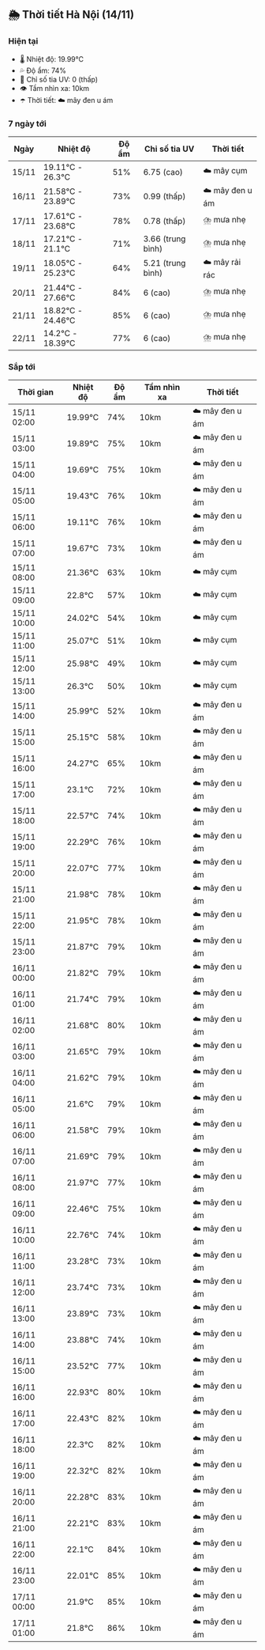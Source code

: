 ## 🌦️ Thời tiết Hà Nội (14/11)

### Hiện tại

- 🌡️ Nhiệt độ: 19.99℃
- 💦 Độ ẩm: 74%
- 🌟 Chỉ số tia UV: 0 (thấp)
- 👁️ Tầm nhìn xa: 10km
- ☂️ Thời tiết: ☁️ mây đen u ám

### 7 ngày tới

| Ngày | Nhiệt độ | Độ ẩm | Chỉ số tia UV | Thời tiết |
| --- | --- | --- | --- | --- |
| 15/11 | 19.11℃ - 26.3℃ | 51% | 6.75 (cao) | ☁️ mây cụm |
| 16/11 | 21.58℃ - 23.89℃ | 73% | 0.99 (thấp) | ☁️ mây đen u ám |
| 17/11 | 17.61℃ - 23.68℃ | 78% | 0.78 (thấp) | ⛈️ mưa nhẹ |
| 18/11 | 17.21℃ - 21.1℃ | 71% | 3.66 (trung bình) | ⛈️ mưa nhẹ |
| 19/11 | 18.05℃ - 25.23℃ | 64% | 5.21 (trung bình) | ☁️ mây rải rác |
| 20/11 | 21.44℃ - 27.66℃ | 84% | 6 (cao) | ⛈️ mưa nhẹ |
| 21/11 | 18.82℃ - 24.46℃ | 85% | 6 (cao) | ⛈️ mưa nhẹ |
| 22/11 | 14.2℃ - 18.39℃ | 77% | 6 (cao) | ⛈️ mưa nhẹ |

### Sắp tới

| Thời gian | Nhiệt độ | Độ ẩm | Tầm nhìn xa | Thời tiết |
| --- | --- | --- | --- | --- |
| 15/11 02:00 | 19.99℃ | 74% | 10km | ☁️ mây đen u ám |
| 15/11 03:00 | 19.89℃ | 75% | 10km | ☁️ mây đen u ám |
| 15/11 04:00 | 19.69℃ | 75% | 10km | ☁️ mây đen u ám |
| 15/11 05:00 | 19.43℃ | 76% | 10km | ☁️ mây đen u ám |
| 15/11 06:00 | 19.11℃ | 76% | 10km | ☁️ mây đen u ám |
| 15/11 07:00 | 19.67℃ | 73% | 10km | ☁️ mây đen u ám |
| 15/11 08:00 | 21.36℃ | 63% | 10km | ☁️ mây cụm |
| 15/11 09:00 | 22.8℃ | 57% | 10km | ☁️ mây cụm |
| 15/11 10:00 | 24.02℃ | 54% | 10km | ☁️ mây cụm |
| 15/11 11:00 | 25.07℃ | 51% | 10km | ☁️ mây cụm |
| 15/11 12:00 | 25.98℃ | 49% | 10km | ☁️ mây cụm |
| 15/11 13:00 | 26.3℃ | 50% | 10km | ☁️ mây cụm |
| 15/11 14:00 | 25.99℃ | 52% | 10km | ☁️ mây đen u ám |
| 15/11 15:00 | 25.15℃ | 58% | 10km | ☁️ mây đen u ám |
| 15/11 16:00 | 24.27℃ | 65% | 10km | ☁️ mây đen u ám |
| 15/11 17:00 | 23.1℃ | 72% | 10km | ☁️ mây đen u ám |
| 15/11 18:00 | 22.57℃ | 74% | 10km | ☁️ mây đen u ám |
| 15/11 19:00 | 22.29℃ | 76% | 10km | ☁️ mây đen u ám |
| 15/11 20:00 | 22.07℃ | 77% | 10km | ☁️ mây đen u ám |
| 15/11 21:00 | 21.98℃ | 78% | 10km | ☁️ mây đen u ám |
| 15/11 22:00 | 21.95℃ | 78% | 10km | ☁️ mây đen u ám |
| 15/11 23:00 | 21.87℃ | 79% | 10km | ☁️ mây đen u ám |
| 16/11 00:00 | 21.82℃ | 79% | 10km | ☁️ mây đen u ám |
| 16/11 01:00 | 21.74℃ | 79% | 10km | ☁️ mây đen u ám |
| 16/11 02:00 | 21.68℃ | 80% | 10km | ☁️ mây đen u ám |
| 16/11 03:00 | 21.65℃ | 79% | 10km | ☁️ mây đen u ám |
| 16/11 04:00 | 21.62℃ | 79% | 10km | ☁️ mây đen u ám |
| 16/11 05:00 | 21.6℃ | 79% | 10km | ☁️ mây đen u ám |
| 16/11 06:00 | 21.58℃ | 79% | 10km | ☁️ mây đen u ám |
| 16/11 07:00 | 21.69℃ | 79% | 10km | ☁️ mây đen u ám |
| 16/11 08:00 | 21.97℃ | 77% | 10km | ☁️ mây đen u ám |
| 16/11 09:00 | 22.46℃ | 75% | 10km | ☁️ mây đen u ám |
| 16/11 10:00 | 22.76℃ | 74% | 10km | ☁️ mây đen u ám |
| 16/11 11:00 | 23.28℃ | 73% | 10km | ☁️ mây đen u ám |
| 16/11 12:00 | 23.74℃ | 73% | 10km | ☁️ mây đen u ám |
| 16/11 13:00 | 23.89℃ | 73% | 10km | ☁️ mây đen u ám |
| 16/11 14:00 | 23.88℃ | 74% | 10km | ☁️ mây đen u ám |
| 16/11 15:00 | 23.52℃ | 77% | 10km | ☁️ mây đen u ám |
| 16/11 16:00 | 22.93℃ | 80% | 10km | ☁️ mây đen u ám |
| 16/11 17:00 | 22.43℃ | 82% | 10km | ☁️ mây đen u ám |
| 16/11 18:00 | 22.3℃ | 82% | 10km | ☁️ mây đen u ám |
| 16/11 19:00 | 22.32℃ | 82% | 10km | ☁️ mây đen u ám |
| 16/11 20:00 | 22.28℃ | 83% | 10km | ☁️ mây đen u ám |
| 16/11 21:00 | 22.21℃ | 83% | 10km | ☁️ mây đen u ám |
| 16/11 22:00 | 22.1℃ | 84% | 10km | ☁️ mây đen u ám |
| 16/11 23:00 | 22.01℃ | 85% | 10km | ☁️ mây đen u ám |
| 17/11 00:00 | 21.9℃ | 85% | 10km | ☁️ mây đen u ám |
| 17/11 01:00 | 21.8℃ | 86% | 10km | ☁️ mây đen u ám |
